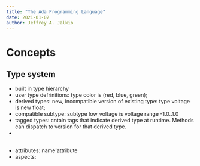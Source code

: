 ```yaml
---
title: "The Ada Programming Language"
date: 2021-01-02
author: Jeffrey A. Jalkio
---
```

# Concepts

## Type system

- built in type hierarchy
- user type defrinitions: type color is (red, blue, green);
- derived types: new, incompatible version of existing type: type voltage is new float;
- compatible subtype: subtype low_voltage is voltage range -1.0..1.0
- tagged types: cntain tags that indicate derived type at runtime. Methods can dispatch to version for that derived type.
- 
##
- attributes:  name'attribute
- aspects: 